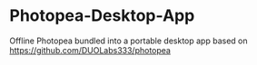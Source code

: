 # Photopea-Desktop-App
Offline Photopea bundled into a portable desktop app based on https://github.com/DUOLabs333/photopea

